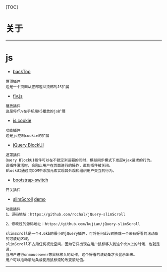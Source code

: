 [TOC]


# 关于
 ---
# js

+ [backTop](https://github.com/piaohan/backtop)
```
置顶插件
这是一个页面从底部返回顶部的JS扩展
```
+ [flv.js](https://github.com/Bilibili/flv.js)
```
播放插件
这是将flv在手机端H5播放的js扩展
```
+ [js.cookie](https://github.com/js-cookie/js-cookie)
```
功能插件
这是js控制cookie的扩展
```
+ [jQuery BlockUI](http://jquery.malsup.com/block/)
```
遮罩插件
Query BlockUI插件可以在不锁定浏览器的同时，模拟同步模式下发起Ajax请求的行为。
该插件激活时，会阻止用户在页面进行的操作，直到插件被关闭。
BlockUI通过向DOM中添加元素实现其外观和组织用户交互的行为。
```
+ [bootstrap-switch](https://github.com/nostalgiaz/bootstrap-switch.git)
```
开关插件

```
+ [slimScroll](https://github.com/rochal/jQuery-slimScroll)
  [demo]( http://www.jq22.com/demo/jQuery-slimScroll-141223223505/)
```
功能插件
1、源码地址：https://github.com/rochal/jQuery-slimScroll

2、修改过的源码地址：https://github.com/kujian/jQuery-slimScroll 

slimScroll是一个4.6kb的很小的jQuery插件，可将任何div转换成一个带有好看的滚动条的可滚动区域。
slimScroll不占用任何视觉空间，因为它只出现在用户鼠标移入到这个div上的时候，也就是说，
当用户进行onmouseover等鼠标移入的动作，这个好看的滚动条才会显示出来。
用户可以拖动滚动条或使用鼠标滚轮改变滚动值。
```
 ---

 
 
 
 
 
